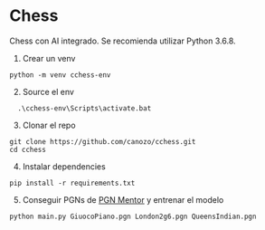 # Chess

Chess con AI integrado. Se recomienda utilizar Python 3.6.8.

1. Crear un venv
```
python -m venv cchess-env
```

2. Source el env
```
  .\cchess-env\Scripts\activate.bat
```

3. Clonar el repo
```
git clone https://github.com/canozo/cchess.git
cd cchess
```

4. Instalar dependencies
```
pip install -r requirements.txt
```

5. Conseguir PGNs de [PGN Mentor](https://www.pgnmentor.com/files.html) y entrenar el modelo
```
python main.py GiuocoPiano.pgn London2g6.pgn QueensIndian.pgn
```
